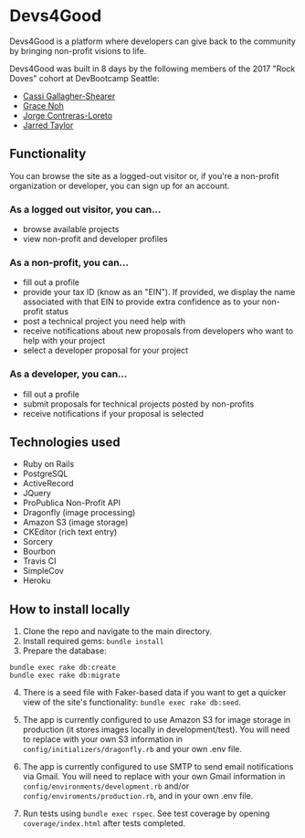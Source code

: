 # Devs4Good

Devs4Good is a platform where developers can give back to the community by bringing non-profit visions to life.

Devs4Good was built in 8 days by the following members of the 2017 "Rock Doves" cohort at DevBootcamp Seattle:
* [Cassi Gallagher-Shearer](http://linkedin.com/in/cassigallagher)
* [Grace Noh](http://linkedin.com/in/gracejhnoh)
* [Jorge Contreras-Loreto](http://linkedin.com/in/jorgeacl)
* [Jarred Taylor](http://linkedin.com/in/jarredtaylor)

## Functionality

You can browse the site as a logged-out visitor or, if you're a non-profit organization or developer, you can sign up for an account.

### As a logged out visitor, you can...
* browse available projects
* view non-profit and developer profiles

### As a non-profit, you can...
* fill out a profile
* provide your tax ID (know as an "EIN"). If provided, we display the name associated with that EIN to provide extra confidence as to your non-profit status
* post a technical project you need help with
* receive notifications about new proposals from developers who want to help with your project
* select a developer proposal for your project

### As a developer, you can...
* fill out a profile
* submit proposals for technical projects posted by non-profits
* receive notifications if your proposal is selected

## Technologies used
* Ruby on Rails
* PostgreSQL
* ActiveRecord
* JQuery
* ProPublica Non-Profit API
* Dragonfly (image processing)
* Amazon S3 (image storage)
* CKEditor (rich text entry)
* Sorcery
* Bourbon
* Travis CI
* SimpleCov
* Heroku

## How to install locally

1. Clone the repo and navigate to the main directory.
2. Install required gems: `bundle install`
3. Prepare the database:
  ```
  bundle exec rake db:create
  bundle exec rake db:migrate
  ```
4. There is a seed file with Faker-based data if you want to get a quicker view of the site's functionality: `bundle exec rake db:seed`.

5. The app is currently configured to use Amazon S3 for image storage in production (it stores images locally in development/test). You will need to replace with your own S3 information in `config/initializers/dragonfly.rb` and your own .env file.

6. The app is currently configured to use SMTP to send email notifications via Gmail. You will need to replace with your own Gmail information in `config/environments/development.rb` and/or `config/enviroments/production.rb`, and in your own .env file.

7. Run tests using `bundle exec rspec`. See test coverage by opening `coverage/index.html` after tests completed.
